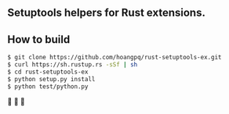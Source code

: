 ## Setuptools helpers for Rust extensions.

## How to build
```bash
$ git clone https://github.com/hoangpq/rust-setuptools-ex.git
$ curl https://sh.rustup.rs -sSf | sh
$ cd rust-setuptools-ex
$ python setup.py install
$ python test/python.py
```

:tada: :tada: :tada:
